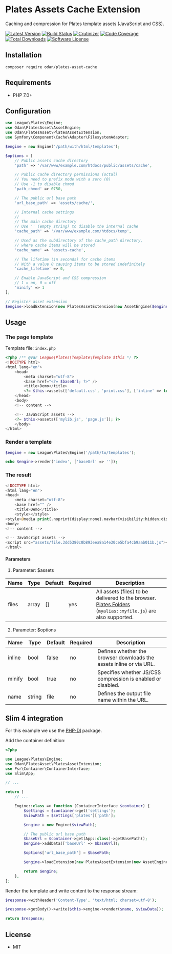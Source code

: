 # Plates Assets Cache Extension

Caching and compression for Plates template assets (JavaScript and CSS).

[![Latest Version](https://img.shields.io/github/release/odan/plates-asset-cache.svg)](https://github.com/odan/plates-asset-cache/releases)
[![Build Status](https://github.com/odan/plates-asset-cache/workflows/PHP/badge.svg)](https://github.com/odan/plates-asset-cache/actions)
[![Crutinizer](https://img.shields.io/scrutinizer/g/odan/plates-asset-cache.svg)](https://scrutinizer-ci.com/g/odan/plates-asset-cache)
[![Code Coverage](https://scrutinizer-ci.com/g/odan/plates-asset-cache/badges/coverage.png?b=master)](https://scrutinizer-ci.com/g/odan/plates-asset-cache/code-structure)
[![Total Downloads](https://img.shields.io/packagist/dt/odan/plates-asset-cache.svg)](https://packagist.org/packages/odan/plates-asset-cache/stats)
[![Software License](https://img.shields.io/badge/license-MIT-brightgreen.svg)](LICENSE)


## Installation

```
composer require odan/plates-asset-cache
```

## Requirements

* PHP 7.0+

## Configuration

```php
use League\Plates\Engine;
use Odan\PlatesAsset\AssetEngine;
use Odan\PlatesAsset\PlatesAssetExtension;
use Symfony\Component\Cache\Adapter\FilesystemAdapter;

$engine = new Engine('/path/with/html/templates');

$options = [
    // Public assets cache directory
    'path' => '/var/www/example.com/htdocs/public/assets/cache',

    // Public cache directory permissions (octal)
    // You need to prefix mode with a zero (0)
    // Use -1 to disable chmod
    'path_chmod' => 0750,

    // The public url base path
    'url_base_path' => 'assets/cache/',

    // Internal cache settings
    //
    // The main cache directory
    // Use '' (empty string) to disable the internal cache
    'cache_path' => '/var/www/example.com/htdocs/temp',

    // Used as the subdirectory of the cache_path directory,
    // where cache items will be stored
    'cache_name' => 'assets-cache',

    // The lifetime (in seconds) for cache items
    // With a value 0 causing items to be stored indefinitely
    'cache_lifetime' => 0,

    // Enable JavaScript and CSS compression
    // 1 = on, 0 = off
    'minify' => 1
];

// Register asset extension
$engine->loadExtension(new PlatesAssetExtension(new AssetEngine($engine, $options)));
```
## Usage

### The page template

Template file: `index.php`

```php
<?php /** @var League\Plates\Template\Template $this */ ?>
<!DOCTYPE html>
<html lang="en">
    <head>
        <meta charset="utf-8">
        <base href="<?= $baseUrl; ?>" />
        <title>Demo</title>
        <?= $this->assets(['default.css', 'print.css'], ['inline' => true]); ?>
    </head>
    <body>
    <!-- content -->

    <!-- JavaScript assets -->
    <?= $this->assets(['mylib.js', 'page.js']); ?>
    </body>
</html>
```

### Render a template

```php
$engine = new League\Plates\Engine('/path/to/templates');

echo $engine->render('index', ['baseUrl' => '']);
```

### The result

```php
<!DOCTYPE html>
<html lang="en">
<head>
    <meta charset="utf-8">
    <base href="" />
    <title>Demo</title>
    <style></style>
<style>@media print{.noprint{display:none}.navbar{visibility:hidden;display:none}.container{width:99%}.table{table-layout:fixed;width:99%;max-width:99%}}</style></head>
<body>
<!-- content -->

<!-- JavaScript assets -->
<script src="assets/file.3dd5380c0b893eea8a14e30ce5bfa4cb9aab011b.js"></script></body>
</html>
```

#### Parameters

1. Parameter: $assets

Name | Type | Default | Required | Description
--- | --- | --- | --- | ---
files | array | [] | yes | All assets (files) to be delivered to the browser. [Plates Folders](https://platesphp.com/v3/engine/folders/) (`myalias::myfile.js`) are also supported.

2. Parameter: $options

Name | Type | Default | Required | Description
--- | --- | --- | --- | ---
inline | bool | false | no | Defines whether the browser downloads the assets inline or via URL.
minify | bool | true | no | Specifies whether JS/CSS compression is enabled or disabled.
name | string | file | no | Defines the output file name within the URL.


## Slim 4 integration

For this example we use the [PHP-DI](http://php-di.org/) package.

Add the container definition:

```php
<?php

use League\Plates\Engine;
use Odan\PlatesAsset\PlatesAssetExtension;
use Psr\Container\ContainerInterface;
use Slim\App;

// ...

return [
    // ...

    Engine::class => function (ContainerInterface $container) {
        $settings = $container->get('settings');
        $viewPath = $settings['plates']['path'];

        $engine = new Engine($viewPath);

        // The public url base path
        $baseUrl = $container->get(App::class)->getBasePath();
        $engine->addData(['baseUrl' => $baseUrl]);

        $options['url_base_path'] = $basePath;

        $engine->loadExtension(new PlatesAssetExtension(new AssetEngine($engine, $options)));

        return $engine;
    },
];
```

Render the template and write content to the response stream:

```php
$response->withHeader('Content-Type', 'text/html; charset=utf-8');

$response->getBody()->write($this->engine->render($name, $viewData));

return $response;
```

## License

* MIT
